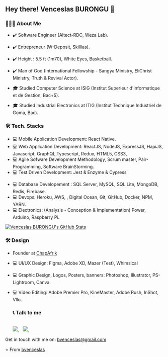 
<h2> Hey there! Venceslas BURONGU 👋</h2>

<h3> 👨🏻‍💻 About Me </h3>

- ✔️ Software Engineer (Altect-RDC, Weza Lab).
- ✔️ Entrepreneur (W-Deposit, Skilllas).
- ✔️ Height : 5.5 ft (1m70), White Eyes, Basketball.

- ✔️ Man of God (International Fellowship - Sangya Ministry, EliChrist Ministry, Truth & Revival Actor).

- 🎓  Studied Computer Science at ISIG (Institut Superieur d'Informatique et de Gestion, Bac+5).
- 🎓  Studied Industrial Electronics at ITIG (Institut Technique Industriel de Goma, Bac).

<h3>🛠 Tech. Stacks</h3>

- 💻 Mobile Application Development: React Native.
- 💻 Web Application Development: ReactJS, NodeJS, ExpressJS, HapiJS, Javascript, GraphQL,Typescript, Redux, HTML5, CSS3, 
- 💻 Agile Sofware Development Methodology, Scrum master, Pair-Programming, Software BrainStorming.
- 💻 Test Driven Development: Jest & Enzyme & Cypress
<!-- - 💻 Enterprise Application Development(Desktop): Java Swing -->
- 💻 Database Developement : SQL Server, MySQL, SQL Lite, MongoDB, Redis, Firebase.
- 💻 Devops: Heroku, AWS, <!--Google Cloud -->, Digital Ocean, Git, GitHub, Docker, NPM, YARN.
- 💻 Electronics: (Analysis - Conception & Implementation) Power, Arduino, Raspberry Pi.


[![Venceslas BURONGU's GitHub Stats](https://github-readme-stats.vercel.app/api?username=bvenceslas&show_icons=true)](https://github.com/bvenceslas)


<h3>🛠 Design</h3>

- Founder at [ChapAfrik](https://twitter.com/chapafrik)

- 💻 UI/UX Design: Figma, Adobe XD, Mazer (Test), Whimsical
- 💻 Graphic Design, Logos, Posters, banners: Photoshop, Illustrator, PS-Lightroom, Canva.
- 💻 Video Editing: Adobe Premier Pro, KineMaster, Adobe Rush, InShot, Vllo.

   <h3>📞 Talk to me</h3>

   <br/>

  <a href="https://www.linkedin.com/in/venceslas-burongu/">
    <img src="https://img.shields.io/badge/linkedin-%230077B5.svg?&style=for-the-badge&logo=linkedin&logoColor=white" />
  </a>&nbsp;&nbsp;
  <a href="https://twitter.com/bvenceslas">    
    <img src="https://img.shields.io/badge/twitter-%230077B5.svg?&style=for-the-badge&logo=twitter&logoColor=white" />        
  </a>&nbsp;&nbsp;
</p>


Get in touch with me on: <a href='mailto:bvenceslas@gmail.com'>bvenceslas@gmail.com</a>


⭐️ From [bvenceslas](https://github.com/bvenceslas)

